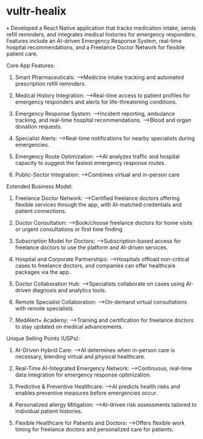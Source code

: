 # vultr-healix
•	Developed a React Native application that tracks medication intake, sends refill reminders, and integrates medical histories for emergency responders. Features include an AI-driven Emergency Response System, real-time hospital recommendations, and a Freelance Doctor Network for flexible patient care.

Core App Features:
1. Smart Pharmaceuticals:
   -->Medicine intake tracking and automated prescription refill reminders.

2. Medical History Integration:
   -->Real-time access to patient profiles for emergency responders and alerts for life-threatening conditions.

3. Emergency Response System:
   -->Incident reporting, ambulance tracking, and real-time hospital recommendations.
   -->Blood and organ donation requests.

4. Specialist Alerts:
   -->Real-time notifications for nearby specialists during emergencies.

3. Emergency Route Optimization:
   -->AI analyzes traffic and hospital capacity to suggest the fastest emergency response routes.




5. Public-Sector Integration:
   -->Combines virtual and in-person care



 Extended Business Model:
1. Freelance Doctor Network:
   -->Certified freelance doctors offering flexible services through the app, with AI-matched credentials and patient connections.

2. Doctor Consultation:
   -->Book/choose freelance doctors for home visits or urgent consultations or first time finding

3. Subscription Model for Doctors:
   -->Subscription-based access for freelance doctors to use the platform and AI-driven services.

4. Hospital and Corporate Partnerships:
   -->Hospitals offload non-critical cases to freelance doctors, and companies can offer healthcare packages via the app.


2. Doctor Collaboration Hub:
   -->Specialists collaborate on cases using AI-driven diagnosis and analytics tools.

3. Remote Specialist Collaboration:
   -->On-demand virtual consultations with remote specialists.

4. MedAlert+ Academy:
   -->Training and certification for freelance doctors to stay updated on medical advancements.

 Unique Selling Points (USPs):
1. AI-Driven Hybrid Care:
   -->AI determines when in-person care is necessary, blending virtual and physical healthcare.

2. Real-Time AI-Integrated Emergency Network:
   -->Continuous, real-time data integration for emergency response optimization.

3. Predictive & Preventive Healthcare:
   -->AI predicts health risks and enables preventive measures before emergencies occur.


5. Personalized allergy Mitigation:
   -->AI-driven risk assessments tailored to individual patient histories.

6. Flexible Healthcare for Patients and Doctors:
   -->Offers flexible work timing for freelance doctors and personalized care for patients.
